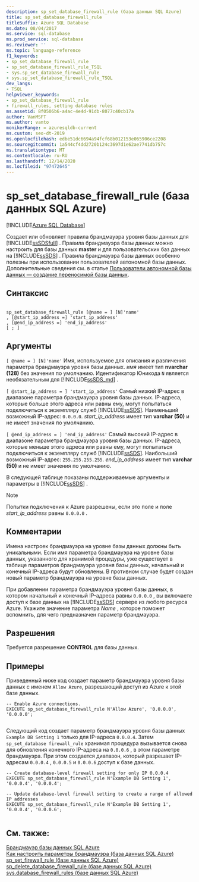```yaml
---
description: sp_set_database_firewall_rule (база данных SQL Azure)
title: sp_set_database_firewall_rule
titleSuffix: Azure SQL Database
ms.date: 08/04/2017
ms.service: sql-database
ms.prod_service: sql-database
ms.reviewer: ''
ms.topic: language-reference
f1_keywords:
- sp_set_database_firewall_rule
- sp_set_database_firewall_rule_TSQL
- sys.sp_set_database_firewall_rule
- sys.sp_set_database_firewall_rule_TSQL
dev_langs:
- TSQL
helpviewer_keywords:
- sp_set_database_firewall_rule
- firewall_rules, setting database rules
ms.assetid: 8f0506b6-a4ac-4e4d-91db-8077c40cb17a
author: VanMSFT
ms.author: vanto
monikerRange: = azuresqldb-current
ms.custom: seo-dt-2019
ms.openlocfilehash: edbe51dc6694a94fcf68b012153e065906ce2208
ms.sourcegitcommit: 1a544cf4dd2720b124c3697d1e62ae7741db757c
ms.translationtype: MT
ms.contentlocale: ru-RU
ms.lasthandoff: 12/14/2020
ms.locfileid: "97472645"
---
```

# <a name="sp_set_database_firewall_rule-azure-sql-database"></a>sp_set_database_firewall_rule (база данных SQL Azure)
[!INCLUDE[Azure SQL Database](../../includes/applies-to-version/asdb.md)]

  Создает или обновляет правила брандмауэра уровня базы данных для [!INCLUDE[ssSDSfull](../../includes/sssdsfull-md.md)] . Правила брандмауэра базы данных можно настроить для базы данных **master** и для пользовательских баз данных на [!INCLUDE[ssSDS](../../includes/sssds-md.md)] . Правила брандмауэра базы данных особенно полезны при использовании пользователей автономной базы данных. Дополнительные сведения см. в статье [Пользователи автономной базы данных — создание переносимой базы данных](../../relational-databases/security/contained-database-users-making-your-database-portable.md).  
  
## <a name="syntax"></a>Синтаксис  
  
```  
  
sp_set_database_firewall_rule [@name = ] [N]'name'  
, [@start_ip_address =] 'start_ip_address'  
, [@end_ip_address =] 'end_ip_address'
[ ; ]  
```  
  
## <a name="arguments"></a>Аргументы  
`[ @name = ] [N]'name'` Имя, используемое для описания и различения параметра брандмауэра уровня базы данных. *имя* имеет тип **nvarchar (128)** без значения по умолчанию. Идентификатор Юникода `N` является необязательным для [!INCLUDE[ssSDS_md](../../includes/sssds-md.md)] . 
  
`[ @start_ip_address = ] 'start_ip_address'` Самый низкий IP-адрес в диапазоне параметра брандмауэра уровня базы данных. IP-адреса, которые больше этого адреса или равны ему, могут попытаться подключиться к экземпляру служб [!INCLUDE[ssSDS](../../includes/sssds-md.md)]. Наименьший возможный IP-адрес: `0.0.0.0`. *start_ip_address* имеет тип **varchar (50)** и не имеет значения по умолчанию.  
  
`[ @end_ip_address = ] 'end_ip_address'` Самый высокий IP-адрес в диапазоне параметра брандмауэра уровня базы данных. IP-адреса, которые меньше этого адреса или равны ему, могут попытаться подключиться к экземпляру служб [!INCLUDE[ssSDS](../../includes/sssds-md.md)]. Наибольший возможный IP-адрес: `255.255.255.255`. *end_ip_address* имеет тип **varchar (50)** и не имеет значения по умолчанию.  
  
 В следующей таблице показаны поддерживаемые аргументы и параметры в [!INCLUDE[ssSDS](../../includes/sssds-md.md)] .  
  
> [!NOTE]  
>  Попытки подключения к Azure разрешены, если это поле и поле *start_ip_address* равны `0.0.0.0` .  
  
## <a name="remarks"></a>Комментарии  
 Имена настроек брандмауэра на уровне базы данных должны быть уникальными. Если имя параметра брандмауэра на уровне базы данных, указанного для хранимой процедуры, уже существует в таблице параметров брандмауэра уровня базы данных, начальный и конечный IP-адреса будут обновлены. В противном случае будет создан новый параметр брандмауэра на уровне базы данных.  
  
 При добавлении параметра брандмауэра уровня базы данных, в котором начальный и конечный IP-адреса равны `0.0.0.0` , вы включаете доступ к базе данных на [!INCLUDE[ssSDS](../../includes/sssds-md.md)] сервере из любого ресурса Azure. Укажите значение параметра *Name* , которое поможет вспомнить, для чего предназначен параметр брандмауэра.  
  
## <a name="permissions"></a>Разрешения  
 Требуется разрешение **CONTROL** для базы данных.  
  
## <a name="examples"></a>Примеры  
 Приведенный ниже код создает параметр брандмауэра уровня базы данных с именем `Allow Azure`, разрешающий доступ из Azure к этой базе данных.  
  
```  
-- Enable Azure connections.  
EXECUTE sp_set_database_firewall_rule N'Allow Azure', '0.0.0.0', '0.0.0.0';  
  
```  
  
 Следующий код создает параметр брандмауэра уровня базы данных `Example DB Setting 1` только для IP-адреса `0.0.0.4`. Затем `sp_set_database firewall_rule` хранимая процедура вызывается снова для обновления конечного IP-адреса на `0.0.0.6` , в этом параметре брандмауэра. При этом создается диапазон, который разрешает IP-адресам `0.0.0.4` , `0.0.0.5` и `0.0.0.6` доступ к базе данных.
  
```  
-- Create database-level firewall setting for only IP 0.0.0.4  
EXECUTE sp_set_database_firewall_rule N'Example DB Setting 1', '0.0.0.4', '0.0.0.4';  
  
-- Update database-level firewall setting to create a range of allowed IP addresses
EXECUTE sp_set_database_firewall_rule N'Example DB Setting 1', '0.0.0.4', '0.0.0.6';  
  
```  
  
## <a name="see-also"></a>См. также:  
 [Брандмауэр базы данных SQL Azure](/azure/azure-sql/database/firewall-configure)   
 [Как настроить параметры брандмауэра (база данных SQL Azure)](/azure/azure-sql/database/firewall-configure)   
 [sp_set_firewall_rule &#40;базе данных SQL Azure&#41;](../../relational-databases/system-stored-procedures/sp-set-firewall-rule-azure-sql-database.md)   
 [sp_delete_database_firewall_rule &#40;базе данных SQL Azure&#41;](../../relational-databases/system-stored-procedures/sp-delete-database-firewall-rule-azure-sql-database.md)   
 [sys.database_firewall_rules &#40;базе данных SQL Azure&#41;](../../relational-databases/system-catalog-views/sys-database-firewall-rules-azure-sql-database.md)  
  
